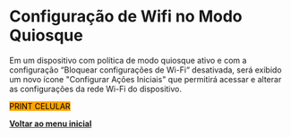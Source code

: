 # Configuração de Wifi no Modo Quiosque

Em um dispositivo com política de modo quiosque ativo e com a configuração “Bloquear configurações de Wi-Fi“ desativada,  será exibido um novo ícone "Configurar Ações Iniciais" que permitirá acessar e alterar as configurações da rede Wi-Fi do dispositivo.&#x20;

<mark style="background-color:orange;">PRINT CELULAR</mark>

[**Voltar ao menu inicial**](./)
